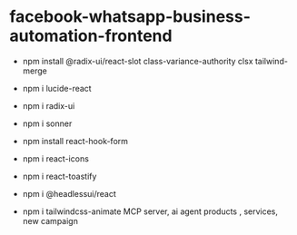 # facebook-whatsapp-business-automation-frontend

- npm install @radix-ui/react-slot class-variance-authority clsx tailwind-merge
- npm i lucide-react
- npm i radix-ui
- npm i sonner
- npm install react-hook-form

- npm i react-icons
- npm i react-toastify
- npm i @headlessui/react
- npm i tailwindcss-animate
MCP server, ai agent
products , services, new campaign